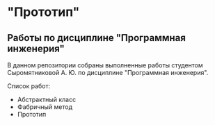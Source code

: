 # "Прототип"
## Работы по дисциплине "Программная инженерия"
В данном репозитории собраны выполненные работы студентом Сыромятниковой А. Ю. по дисциплине "Программная инженерия".

Список работ:
- Абстрактный класс
- Фабричный метод
- Прототип
